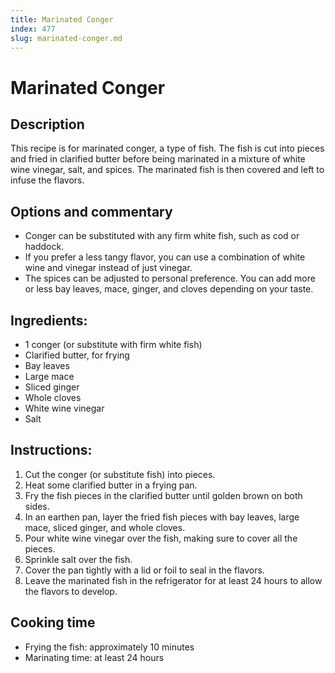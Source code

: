 ```yaml
---
title: Marinated Conger
index: 477
slug: marinated-conger.md
---
```


# Marinated Conger

## Description
This recipe is for marinated conger, a type of fish. The fish is cut into pieces and fried in clarified butter before being marinated in a mixture of white wine vinegar, salt, and spices. The marinated fish is then covered and left to infuse the flavors.

## Options and commentary
- Conger can be substituted with any firm white fish, such as cod or haddock.
- If you prefer a less tangy flavor, you can use a combination of white wine and vinegar instead of just vinegar.
- The spices can be adjusted to personal preference. You can add more or less bay leaves, mace, ginger, and cloves depending on your taste.

## Ingredients:
- 1 conger (or substitute with firm white fish)
- Clarified butter, for frying
- Bay leaves
- Large mace
- Sliced ginger
- Whole cloves
- White wine vinegar
- Salt

## Instructions:
1. Cut the conger (or substitute fish) into pieces.
2. Heat some clarified butter in a frying pan.
3. Fry the fish pieces in the clarified butter until golden brown on both sides.
4. In an earthen pan, layer the fried fish pieces with bay leaves, large mace, sliced ginger, and whole cloves.
5. Pour white wine vinegar over the fish, making sure to cover all the pieces.
6. Sprinkle salt over the fish.
7. Cover the pan tightly with a lid or foil to seal in the flavors.
8. Leave the marinated fish in the refrigerator for at least 24 hours to allow the flavors to develop.

## Cooking time
- Frying the fish: approximately 10 minutes
- Marinating time: at least 24 hours